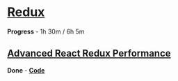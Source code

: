 
# [Redux](https://coursehunter.net/course/prodvinutyy-redux-codewithmosh)

**Progress** - 1h 30m / 6h 5m

## [Advanced React Redux Performance](https://www.youtube.com/watch?v=7pO3563Qi1Y)

**Done** - [**Code**](https://github.com/joshribakoff/redux-10000-todos)
